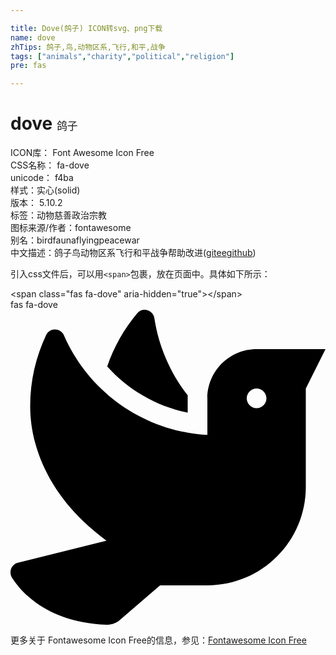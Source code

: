 ```yaml
---

title: Dove(鸽子) ICON转svg、png下载
name: dove
zhTips: 鸽子,鸟,动物区系,飞行,和平,战争
tags: ["animals","charity","political","religion"]
pre: fas

---
```


# dove  <small style="font-size: 60%;font-weight: 100">鸽子</small>


<div class="detail-page">
<p>
<span>
ICON库：
<span class="badge-secondary badge">Font Awesome Icon Free</span> 
</span>
<br/>
<span>
CSS名称：
<span class="badge-secondary badge">fa-dove</span> 
</span>
<br/>
<span>
unicode：
<span class="badge-secondary badge">f4ba</span> 
<copy-btn content='f4ba' btn-title=""></copy-btn>
<copy-btn :content='String.fromCodePoint(parseInt("f4ba", 16))' btn-title="复制U"></copy-btn>
</span><br/><span>样式：<span class="badge-light badge">实心(solid)</span></span>
<br/>
<span>
版本：
<span class="badge-secondary badge">5.10.2</span> 
</span><br/><span>标签：<span class="badge-light badge"><router-link to="/tags/animals.html">动物</router-link></span><span class="badge-light badge"><router-link to="/tags/charity.html">慈善</router-link></span><span class="badge-light badge"><router-link to="/tags/political.html">政治</router-link></span><span class="badge-light badge"><router-link to="/tags/religion.html">宗教</router-link></span></span>
<br/>
<span>图标来源/作者：<span class="badge-light badge">fontawesome</span></span> 
<br/>
<span>别名：<span class="badge-light badge">bird</span><span class="badge-light badge">fauna</span><span class="badge-light badge">flying</span><span class="badge-light badge">peace</span><span class="badge-light badge">war</span></span><br/><span class="zh-detail">中文描述：<span class="badge-primary badge">鸽子</span><span class="badge-primary badge">鸟</span><span class="badge-primary badge">动物区系</span><span class="badge-primary badge">飞行</span><span class="badge-primary badge">和平</span><span class="badge-primary badge">战争</span><span class="help-link"><span>帮助改进</span>(<a href="https://gitee.com/liuwave/icon-helper/edit/master/json/fontawesome/solid/dove.json" target="_blank" rel="noopener noreferrer">gitee</a><a href="https://github.com/liuwave/icon-helper/edit/master/json/fontawesome/solid/dove.json" target="_blank" rel="noopener noreferrer">github</a></span>)</span><br/>
</p>
</div>
<div class="alert alert-dark">
  <i class="fas fa-dove fa-xs"></i>
  <i class="fas fa-dove fa-sm"></i>
  <i class="fas fa-dove fa-lg"></i>
  <i class="fas fa-dove fa-2x"></i>
  <i class="fas fa-dove fa-3x"></i>
  <i class="fas fa-dove fa-5x"></i>
  <i class="fas fa-dove fa-7x"></i>
</div>
<div>
  <p>引入css文件后，可以用<code>&lt;span&gt;</code>包裹，放在页面中。具体如下所示：    
  </p>
  <div class="alert alert-primary" style="font-size: 14px">
    &lt;span class="fas fa-dove" aria-hidden="true"&gt;&lt;/span&gt;
    <copy-btn content='<span class="fas fa-dove" aria-hidden="true"></span>'></copy-btn>
  </div>
  <div class="alert alert-secondary">
    <i class="fas fa-dove"
    style="font-size: 24px"
    aria-hidden="true"></i> fas fa-dove
    <copy-btn content="fas fa-dove" btn-title="复制图标名称"></copy-btn>
  </div>
</div>
<div id="svg" class="svg-wrap">
<svg xmlns="http://www.w3.org/2000/svg" viewBox="0 0 512 512"><path d="M288 167.2v-28.1c-28.2-36.3-47.1-79.3-54.1-125.2-2.1-13.5-19-18.8-27.8-8.3-21.1 24.9-37.7 54.1-48.9 86.5 34.2 38.3 80 64.6 130.8 75.1zM400 64c-44.2 0-80 35.9-80 80.1v59.4C215.6 197.3 127 133 87 41.8c-5.5-12.5-23.2-13.2-29-.9C41.4 76 32 115.2 32 156.6c0 70.8 34.1 136.9 85.1 185.9 13.2 12.7 26.1 23.2 38.9 32.8l-143.9 36C1.4 414-3.4 426.4 2.6 435.7 20 462.6 63 508.2 155.8 512c8 .3 16-2.6 22.1-7.9l65.2-56.1H320c88.4 0 160-71.5 160-159.9V128l32-64H400zm0 96.1c-8.8 0-16-7.2-16-16s7.2-16 16-16 16 7.2 16 16-7.2 16-16 16z"/></svg>
</div>
<detail full-name='fa-dove'></detail>
    
<div><p>更多关于  Fontawesome Icon Free的信息，参见：<a target="_blank" href="https://iconhelper.cn/fontawesome.html">Fontawesome Icon Free</a>
</p></div>
